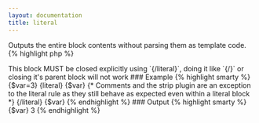 ```yaml
---
layout: documentation
title: literal
---
```


Outputs the entire block contents without parsing them as template code.
{% highlight php %}
<?php
literal()
{% endhighlight %}

> This block MUST be closed explicitly using `{/literal}`, doing it like `{/}` or closing it's parent block will not work


### Example
{% highlight smarty %}
{$var=3}
{literal}
 {$var} {* Comments and the strip plugin are an exception to the literal rule as they still behave as expected even within a literal block *}
{/literal}
{$var}
{% endhighlight %}

### Output
{% highlight smarty %}
{$var} 
3
{% endhighlight %}